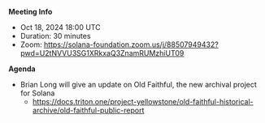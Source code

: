 **Meeting Info**
- Oct 18, 2024 18:00 UTC
- Duration: 30 minutes
- Zoom: https://solana-foundation.zoom.us/j/88507949432?pwd=U2tNVVU3SG1XRkxaQ3ZnamRUMzhiUT09

**Agenda**

- Brian Long will give an update on Old Faithful, the new archival project for Solana
  - https://docs.triton.one/project-yellowstone/old-faithful-historical-archive/old-faithful-public-report

